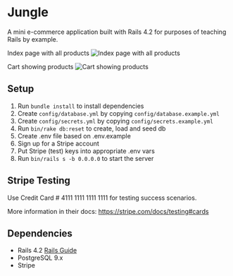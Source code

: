 # Jungle

A mini e-commerce application built with Rails 4.2 for purposes of teaching Rails by example.

Index page with all products
![Index page with all products](https://i.gyazo.com/e7ce30355acaa38349c8ffd803ec3985.png)

Cart showing products
![Cart showing products](https://i.gyazo.com/c3b89cab09db1b9511557dff8d64532b.png)


## Setup

1. Run `bundle install` to install dependencies
2. Create `config/database.yml` by copying `config/database.example.yml`
3. Create `config/secrets.yml` by copying `config/secrets.example.yml`
4. Run `bin/rake db:reset` to create, load and seed db
5. Create .env file based on .env.example
6. Sign up for a Stripe account
7. Put Stripe (test) keys into appropriate .env vars
8. Run `bin/rails s -b 0.0.0.0` to start the server

## Stripe Testing

Use Credit Card # 4111 1111 1111 1111 for testing success scenarios.

More information in their docs: <https://stripe.com/docs/testing#cards>

## Dependencies

* Rails 4.2 [Rails Guide](http://guides.rubyonrails.org/v4.2/)
* PostgreSQL 9.x
* Stripe
